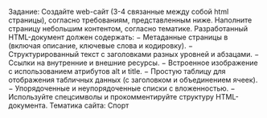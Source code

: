 Задание:
Создайте web-сайт (3-4 связанные между собой html страницы), согласно
требованиям, представленным ниже. Наполните страницу небольшим контентом, согласно
тематике. Разработанный HTML-документ должен содержать:
− Метаданные страницы в <head> (включая описание, ключевые слова и кодировку).
− Структурированный текст с заголовками разных уровней и абзацами.
− Ссылки на внутренние и внешние ресурсы.
− Встроенное изображение с использованием атрибутов alt и title.
− Простую таблицу для отображения табличных данных (с заголовком и
объединением ячеек).
− Упорядоченные и неупорядоченные списки с вложенностью.
− Используйте спецсимволы и прокомментируйте структуру HTML-документа.
Тематика сайта: Спорт